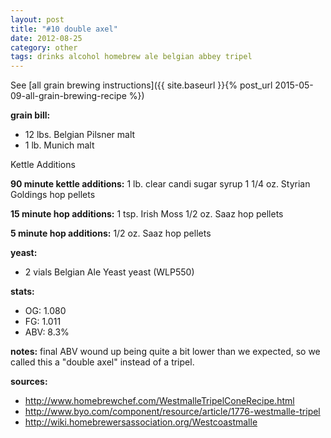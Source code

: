 ```yaml
---
layout: post
title: "#10 double axel"
date: 2012-08-25
category: other
tags: drinks alcohol homebrew ale belgian abbey tripel
---
```

See  [all grain brewing instructions]({{ site.baseurl }}{% post_url 2015-05-09-all-grain-brewing-recipe %})

**grain bill:**
* 12 lbs. Belgian Pilsner malt
* 1 lb. Munich malt

Kettle Additions

**90 minute kettle additions:**
1 lb. clear candi sugar syrup
1 1/4 oz. Styrian Goldings hop pellets

**15 minute hop additions:**
1 tsp. Irish Moss
1/2 oz. Saaz hop pellets

**5 minute hop additions:**
1/2 oz. Saaz hop pellets

**yeast:**
* 2 vials Belgian Ale Yeast yeast (WLP550)

**stats:**
* OG: 1.080
* FG: 1.011
* ABV: 8.3%

**notes:**
final ABV wound up being quite a bit lower than we expected, so we called this a
"double axel" instead of a tripel.

**sources:**
* <http://www.homebrewchef.com/WestmalleTripelConeRecipe.html>
* <http://www.byo.com/component/resource/article/1776-westmalle-tripel>
* <http://wiki.homebrewersassociation.org/Westcoastmalle>
